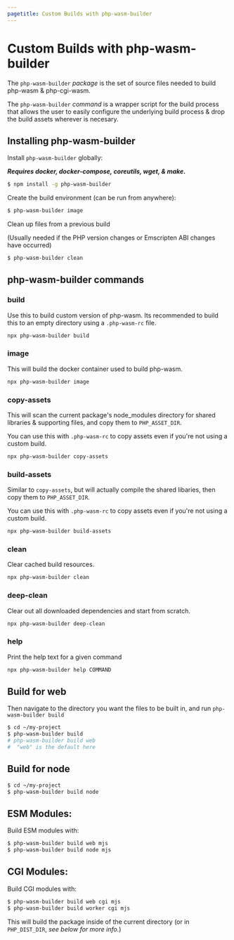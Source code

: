 ```yaml
---
pagetitle: Custom Builds with php-wasm-builder
---
```

# Custom Builds with php-wasm-builder

The `php-wasm-builder` *package* is the set of source files needed to build php-wasm & php-cgi-wasm.

The `php-wasm-builder` *command* is a wrapper script for the build process that allows the user to easily configure the underlying build process & drop the build assets wherever is necesary.

## Installing php-wasm-builder

Install `php-wasm-builder` globally:

***Requires docker, docker-compose, coreutils, wget, & make.***

```sh
$ npm install -g php-wasm-builder
```

Create the build environment (can be run from anywhere):

```sh
$ php-wasm-builder image
```

Clean up files from a previous build

(Usually needed if the PHP version changes or Emscripten ABI changes have occurred)

```sh
$ php-wasm-builder clean
```

## php-wasm-builder commands

### build

Use this to build custom version of php-wasm. Its recommended to build this to an empty directory using a `.php-wasm-rc` file.

```bash
npx php-wasm-builder build
```

### image

This will build the docker container used to build php-wasm.

```bash
npx php-wasm-builder image
```

### copy-assets

This will scan the current package's node_modules directory for shared libraries & supporting files, and copy them to `PHP_ASSET_DIR`.

You can use this with `.php-wasm-rc` to copy assets even if you're not using a custom build.

```bash
npx php-wasm-builder copy-assets
```

### build-assets

Similar to `copy-assets`, but will actually compile the shared libaries, then copy them to `PHP_ASSET_DIR`.

You can use this with `.php-wasm-rc` to copy assets even if you're not using a custom build.

```bash
npx php-wasm-builder build-assets
```

### clean

Clear cached build resources.

```bash
npx php-wasm-builder clean
```

### deep-clean

Clear out all downloaded dependencies and start from scratch.

```bash
npx php-wasm-builder deep-clean
```

### help

Print the help text for a given command

```bash
npx php-wasm-builder help COMMAND
```


## Build for web

Then navigate to the directory you want the files to be built in, and run `php-wasm-builder build`

```sh
$ cd ~/my-project
$ php-wasm-builder build
# php-wasm-builder build web
#  "web" is the default here
```

## Build for node

```sh
$ cd ~/my-project
$ php-wasm-builder build node
```

## ESM Modules:

Build ESM modules with:

```sh
$ php-wasm-builder build web mjs
$ php-wasm-builder build node mjs
```

## CGI Modules:

Build CGI modules with:

```sh
$ php-wasm-builder build web cgi mjs
$ php-wasm-builder build worker cgi mjs
```

This will build the package inside of the current directory (or in `PHP_DIST_DIR`, *see below for more info.*)

